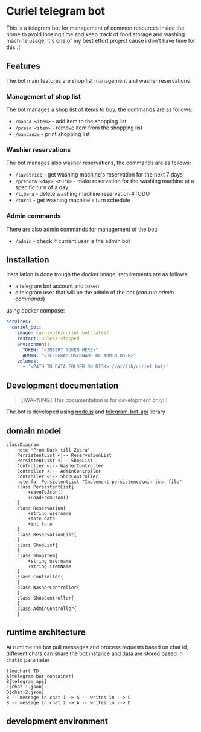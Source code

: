 # Curiel telegram bot

This is a telegram bot for management of common resources inside the home to avoid loosing time and keep track of food storage and washing machine usage, it's one of my best effort project cause i don't have time for this :(

## Features

The bot main features are shop list management and washer reservations

### Management of shop list

The bot manages a shop list of items to buy, the commands are as follows:

- `/manca <item>` - add item to the shopping list
- `/preso <item>` - remove item from the shopping list
- `/mancanze` -  print shopping list


### Washier reservations

The bot manages also washer reservations, the commands are as follows:

- `/lavatrice` - get washing machine's reservation for the next 7 days
- `/prenota <day> <turn>` - make reservation for the washing machine at a specific turn of a day
- `/libera` - delete washing machine reservation #TODO
- `/turni` - get washing machine's turn schedule

### Admin commands

There are also admin commands for management of the bot:

- `/admin` - check if current user is the admin bot

## Installation

Installation is done trough the docker image, requirements are as follows

- a telegram bot account and token
- a telegram user that will be the admin of the bot (*can run admin commands*)

using docker compose:

```yaml
services:
  curiel_bot:
    image: carnivuth/curiel_bot:latest
    restart: unless-stopped
    environment:
      TOKEN: "<INSERT TOKEN HERE>"
      ADMIN: "<TELEGRAM USERNAME OF ADMIN USER>"
    volumes:
      - '<PATH TO DATA FOLDER ON DISK>:/var/lib/curiel_bot/'
```

## Development documentation

>[!WARNING] This documentation is for development only!!!

The bot is developed using [node.js](https://nodejs.org/) and [telegram-bot-api](https://www.npmjs.com/package/node-telegram-bot-api) library

## domain model

```mermaid
classDiagram
    note "From Duck till Zebra"
    PersistentList <|-- ReservationList
    PersistentList <|-- ShopList
    Controller <|-- WasherController
    Controller <|-- AdminController
    Controller <|-- ShopController
    note for PersistentList "Implement persistence\nin json file"
    class PersistentList{
        +saveToJson()
        +LoadFromJson()
    }
    class Reservation{
        +string username
        +date date
        +int turn
    }
    class ReservationList{
    }
    class ShopList{
    }
    class ShopItem{
        +string username
        +string itemName
    }
    class Controller{
    }
    class WasherController{
    }
    class ShopController{
    }
    class AdminController{
    }
```
## runtime architecture

At runtime the bot pull messages and process requests based on chat id, different chats can share the bot instance and data are stored based in `chatId` parameter

```mermaid
flowchart TD
A[telegram bot container]
B[telegram api]
C[chat-1.json]
D[chat-2.json]
B -- message in chat 1 -> A -- writes in --> C
B -- message in chat 2 -> A -- writes in --> D

```

## development environment

